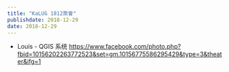 ```yaml
---
title: "KaLUG 1812聚會"
publishdate: 2018-12-29
date: 2018-12-29
---
```


- Louis - QGIS 系统 https://www.facebook.com/photo.php?fbid=10156202263772523&set=gm.10156775586295429&type=3&theater&ifg=1

